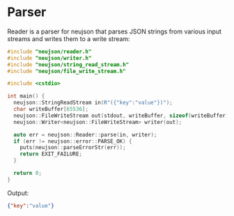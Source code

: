 # Parser

Reader is a parser for neujson that parses JSON strings from various input streams and writes them to a write stream:

```cpp
#include "neujson/reader.h"
#include "neujson/writer.h"
#include "neujson/string_read_stream.h"
#include "neujson/file_write_stream.h"

#include <cstdio>

int main() {
  neujson::StringReadStream in(R"({"key":"value"})");
  char writeBuffer[65536];
  neujson::FileWriteStream out(stdout, writeBuffer, sizeof(writeBuffer));
  neujson::Writer<neujson::FileWriteStream> writer(out);

  auto err = neujson::Reader::parse(in, writer);
  if (err != neujson::error::PARSE_OK) {
    puts(neujson::parseErrorStr(err));
    return EXIT_FAILURE;
  }

  return 0;
}
```

Output:

```json
{"key":"value"}
```

